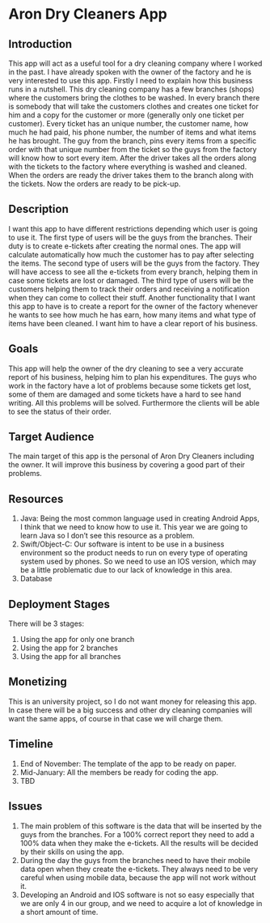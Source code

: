 # Aron Dry Cleaners App

## Introduction

This app will act as a useful tool for a dry cleaning company where I worked in the past. I have already spoken with the owner of the factory and he is very interested to use this app. Firstly I need to explain how this business runs in a nutshell. This dry cleaning company has a few branches (shops) where the customers bring the clothes to be washed. In every branch there is somebody that will take the customers clothes and creates one ticket for him and a copy for the customer or more (generally only one ticket per customer). Every ticket has an unique number, the customer name, how much he had paid, his phone number, the number of items and what items he has brought. The guy from the branch, pins every items from a specific order with that unique number from the ticket so the guys from the factory will know how to sort every item. After the driver takes all the orders along with the tickets to the factory where everything is washed and cleaned. When the orders are ready the driver takes them to the branch along with the tickets. Now the orders are ready to be pick-up. 

## Description

I want this app to have different restrictions depending which user is going to use it. The first type of users will be the guys from the branches. Their duty is to create e-tickets after creating the normal ones. The app will calculate automatically how much the customer has to pay after selecting the items. The second type of users will be the guys from the factory. They will have access to see all the e-tickets from every branch, helping them in case some tickets are lost or damaged. The third type of users will be the customers helping them to track their orders and receiving a notification when they can come to collect their stuff.  Another functionality that I want this app to have is to create a report for the owner of the factory whenever he wants to see how much he has earn, how many items and what type of items have been cleaned. I want him to have a clear report of his business. 

## Goals

This app will help the owner of the dry cleaning to see a very accurate report of his business, helping him to plan his expenditures. The guys who work in the factory have a lot of problems because some tickets get lost, some of them are damaged and some tickets have a hard to see hand writing. All this problems will be solved. Furthermore the clients will be able to see the status of their order. 

## Target Audience

The main target of this app is the personal of Aron Dry Cleaners including the owner. It will improve this business by covering a good part of their problems.

## Resources

1)  Java: Being the most common language used in creating Android Apps, I think that we need to know how to use it.  This year we are going to learn Java so I don’t see this resource as a problem.
2)  Swift/Object-C: Our software is intent to be use in a business environment so the product needs to run on every type of operating system used by phones.  So we need to use an IOS version, which may be a little problematic due to our lack of knowledge in this area.
3)  Database 


## Deployment Stages

There will be 3 stages: 
1)	Using the app for only one branch 
2)	Using the app for 2 branches
3)	Using the app for all branches


## Monetizing

This is an university project, so I do not want money for releasing this app. In case there will be a big success and other dry cleaning companies will want the same apps, of course in that case we will charge them.

## Timeline
1)	End of November: The template of the app to be ready on paper.
2)	Mid-January: All the members be ready for coding the app.
3)	TBD

## Issues

1)	 The main problem of this software is the data that will be inserted by the guys from the branches. For a 100% correct report they need to add a 100% data when they make the e-tickets. All the results will be decided by their skills on using the app.
2)	During the day the guys from the branches need to have their mobile data open when they create the e-tickets. They always need to be very careful when using mobile data, because the app will not work without it.
3)	Developing an Android and IOS software is not so easy especially that we are only 4 in our group, and we need to acquire a lot of knowledge in a short amount of time. 
